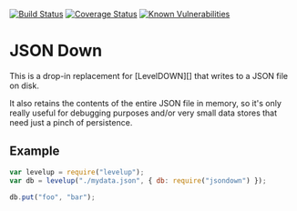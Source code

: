 [![Build Status](https://travis-ci.org/GarthDB/jsondown.svg?branch=master)](https://travis-ci.org/GarthDB/jsondown) [![Coverage Status](https://coveralls.io/repos/github/GarthDB/jsondown/badge.svg?branch=master)](https://coveralls.io/github/GarthDB/jsondown?branch=master) [![Known Vulnerabilities](https://snyk.io/test/github/garthdb/jsondown/badge.svg)](https://snyk.io/test/github/garthdb/jsondown)

# JSON Down

This is a drop-in replacement for [LevelDOWN][] that writes to
a JSON file on disk.

It also retains the contents of the entire JSON file in memory, so
it's only really useful for debugging purposes and/or very small
data stores that need just a pinch of persistence.

## Example

```js
var levelup = require("levelup");
var db = levelup("./mydata.json", { db: require("jsondown") });

db.put("foo", "bar");
```
